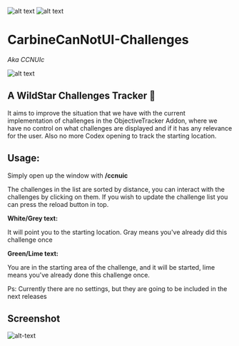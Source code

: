 ![alt text](https://img.shields.io/badge/WildStar%20API-15-9975B9.svg "API Version")
![alt text](https://img.shields.io/badge/Version-0.0.7-9975B9.svg "Version of the plugin")

# CarbineCanNotUI-Challenges
_Aka CCNUIc_

![alt text](https://i.imgsafe.org/59cacf0843.png "Logo")

## A WildStar Challenges Tracker 📶

It aims to improve the situation that we have with the current implementation of challenges in the ObjectiveTracker Addon, where we have no control on what challenges are displayed and if it has any relevance for the user. Also no more Codex opening to track the starting location.

## Usage:
Simply open up the window with __/ccnuic__

The challenges in the list are sorted by distance, you can interact with the challenges by clicking on them. If you wish to update the challenge list you can press the reload button in top.

__White/Grey text:__

It will point you to the starting location. Gray means you've already did this challenge once

__Green/Lime text:__

You are in the starting area of the challenge, and it will be started, lime means you've already done this challenge once.

Ps: Currently there are no settings, but they are going to be included in the next releases

## Screenshot

![alt-text](https://i.imgsafe.org/581a496037.jpg "Screenshot of the Plugin, in Illium")
